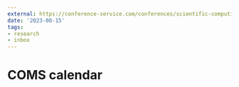 ```yaml
---
external: https://conference-service.com/conferences/scientific-computing.html
date: '2023-08-15'
tags:
- research
- inbox
---
```


# COMS calendar
